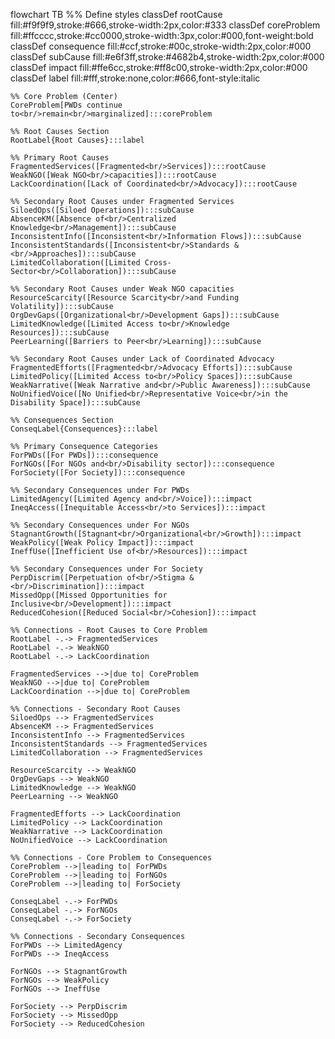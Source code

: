 flowchart TB
    %% Define styles
    classDef rootCause fill:#f9f9f9,stroke:#666,stroke-width:2px,color:#333
    classDef coreProblem fill:#ffcccc,stroke:#cc0000,stroke-width:3px,color:#000,font-weight:bold
    classDef consequence fill:#ccf,stroke:#00c,stroke-width:2px,color:#000
    classDef subCause fill:#e6f3ff,stroke:#4682b4,stroke-width:2px,color:#000
    classDef impact fill:#ffe6cc,stroke:#ff8c00,stroke-width:2px,color:#000
    classDef label fill:#fff,stroke:none,color:#666,font-style:italic

    %% Core Problem (Center)
    CoreProblem[PWDs continue to<br/>remain<br/>marginalized]:::coreProblem

    %% Root Causes Section
    RootLabel{Root Causes}:::label
    
    %% Primary Root Causes
    FragmentedServices([Fragmented<br/>Services]):::rootCause
    WeakNGO([Weak NGO<br/>capacities]):::rootCause
    LackCoordination([Lack of Coordinated<br/>Advocacy]):::rootCause

    %% Secondary Root Causes under Fragmented Services
    SiloedOps([Siloed Operations]):::subCause
    AbsenceKM([Absence of<br/>Centralized Knowledge<br/>Management]):::subCause
    InconsistentInfo([Inconsistent<br/>Information Flows]):::subCause
    InconsistentStandards([Inconsistent<br/>Standards &<br/>Approaches]):::subCause
    LimitedCollaboration([Limited Cross-Sector<br/>Collaboration]):::subCause

    %% Secondary Root Causes under Weak NGO capacities
    ResourceScarcity([Resource Scarcity<br/>and Funding Volatility]):::subCause
    OrgDevGaps([Organizational<br/>Development Gaps]):::subCause
    LimitedKnowledge([Limited Access to<br/>Knowledge Resources]):::subCause
    PeerLearning([Barriers to Peer<br/>Learning]):::subCause

    %% Secondary Root Causes under Lack of Coordinated Advocacy
    FragmentedEfforts([Fragmented<br/>Advocacy Efforts]):::subCause
    LimitedPolicy([Limited Access to<br/>Policy Spaces]):::subCause
    WeakNarrative([Weak Narrative and<br/>Public Awareness]):::subCause
    NoUnifiedVoice([No Unified<br/>Representative Voice<br/>in the Disability Space]):::subCause

    %% Consequences Section
    ConseqLabel{Consequences}:::label

    %% Primary Consequence Categories
    ForPWDs([For PWDs]):::consequence
    ForNGOs([For NGOs and<br/>Disability sector]):::consequence
    ForSociety([For Society]):::consequence

    %% Secondary Consequences under For PWDs
    LimitedAgency([Limited Agency and<br/>Voice]):::impact
    IneqAccess([Inequitable Access<br/>to Services]):::impact

    %% Secondary Consequences under For NGOs
    StagnantGrowth([Stagnant<br/>Organizational<br/>Growth]):::impact
    WeakPolicy([Weak Policy Impact]):::impact
    IneffUse([Inefficient Use of<br/>Resources]):::impact

    %% Secondary Consequences under For Society
    PerpDiscrim([Perpetuation of<br/>Stigma &<br/>Discrimination]):::impact
    MissedOpp([Missed Opportunities for Inclusive<br/>Development]):::impact
    ReducedCohesion([Reduced Social<br/>Cohesion]):::impact

    %% Connections - Root Causes to Core Problem
    RootLabel -.-> FragmentedServices
    RootLabel -.-> WeakNGO
    RootLabel -.-> LackCoordination
    
    FragmentedServices -->|due to| CoreProblem
    WeakNGO -->|due to| CoreProblem
    LackCoordination -->|due to| CoreProblem

    %% Connections - Secondary Root Causes
    SiloedOps --> FragmentedServices
    AbsenceKM --> FragmentedServices
    InconsistentInfo --> FragmentedServices
    InconsistentStandards --> FragmentedServices
    LimitedCollaboration --> FragmentedServices

    ResourceScarcity --> WeakNGO
    OrgDevGaps --> WeakNGO
    LimitedKnowledge --> WeakNGO
    PeerLearning --> WeakNGO

    FragmentedEfforts --> LackCoordination
    LimitedPolicy --> LackCoordination
    WeakNarrative --> LackCoordination
    NoUnifiedVoice --> LackCoordination

    %% Connections - Core Problem to Consequences
    CoreProblem -->|leading to| ForPWDs
    CoreProblem -->|leading to| ForNGOs
    CoreProblem -->|leading to| ForSociety

    ConseqLabel -.-> ForPWDs
    ConseqLabel -.-> ForNGOs
    ConseqLabel -.-> ForSociety

    %% Connections - Secondary Consequences
    ForPWDs --> LimitedAgency
    ForPWDs --> IneqAccess

    ForNGOs --> StagnantGrowth
    ForNGOs --> WeakPolicy
    ForNGOs --> IneffUse

    ForSociety --> PerpDiscrim
    ForSociety --> MissedOpp
    ForSociety --> ReducedCohesion
